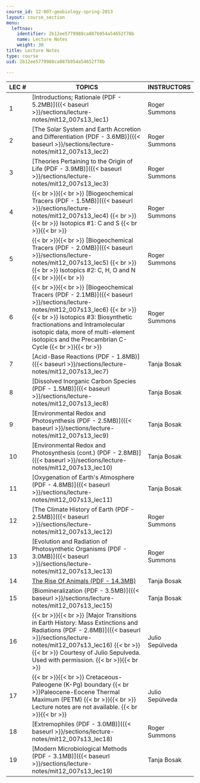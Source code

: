 ```yaml
---
course_id: 12-007-geobiology-spring-2013
layout: course_section
menu:
  leftnav:
    identifier: 2b12ee5779988ca887b954a54652f78b
    name: Lecture Notes
    weight: 30
title: Lecture Notes
type: course
uid: 2b12ee5779988ca887b954a54652f78b

---
```


| LEC # | TOPICS | INSTRUCTORS |
| --- | --- | --- |
| 1 | [Introductions; Rationale (PDF - 5.2MB)]({{< baseurl >}}/sections/lecture-notes/mit12_007s13_lec1) | Roger Summons |
| 2 | [The Solar System and Earth Accretion and Differentiation (PDF - 3.6MB)]({{< baseurl >}}/sections/lecture-notes/mit12_007s13_lec2) | Roger Summons |
| 3 | [Theories Pertaining to the Origin of Life (PDF - 3.9MB)]({{< baseurl >}}/sections/lecture-notes/mit12_007s13_lec3) | Roger Summons |
| 4 |  {{< br >}}{{< br >}} [Biogeochemical Tracers (PDF - 1.5MB)]({{< baseurl >}}/sections/lecture-notes/mit12_007s13_lec4) {{< br >}}{{< br >}} Isotopics #1: C and S {{< br >}}{{< br >}}  | Roger Summons |
| 5 |  {{< br >}}{{< br >}} [Biogeochemical Tracers (PDF - 2.0MB)]({{< baseurl >}}/sections/lecture-notes/mit12_007s13_lec5) {{< br >}}{{< br >}} Isotopics #2: C, H, O and N {{< br >}}{{< br >}}  | Roger Summons |
| 6 |  {{< br >}}{{< br >}} [Biogeochemical Tracers (PDF - 2.1MB)]({{< baseurl >}}/sections/lecture-notes/mit12_007s13_lec6) {{< br >}}{{< br >}} Isotopics #3: Biosynthetic fractionations and Intramolecular isotopic data, more of multi-element isotopics and the Precambrian C-Cycle {{< br >}}{{< br >}}  | Roger Summons |
| 7 | [Acid-Base Reactions (PDF - 1.8MB)]({{< baseurl >}}/sections/lecture-notes/mit12_007s13_lec7) | Tanja Bosak |
| 8 | [Dissolved Inorganic Carbon Species (PDF - 1.5MB)]({{< baseurl >}}/sections/lecture-notes/mit12_007s13_lec8) | Tanja Bosak |
| 9 | [Environmental Redox and Photosynthesis (PDF - 2.5MB)]({{< baseurl >}}/sections/lecture-notes/mit12_007s13_lec9) | Tanja Bosak |
| 10 | [Environmental Redox and Photosynthesis (cont.) (PDF - 2.8MB)]({{< baseurl >}}/sections/lecture-notes/mit12_007s13_lec10) | Tanja Bosak |
| 11 | [Oxygenation of Earth's Atmosphere (PDF - 4.8MB)]({{< baseurl >}}/sections/lecture-notes/mit12_007s13_lec11) | Tanja Bosak |
| 12 | [The Climate History of Earth (PDF - 2.5MB)]({{< baseurl >}}/sections/lecture-notes/mit12_007s13_lec12) | Roger Summons |
| 13 | [Evolution and Radiation of Photosynthetic Organisms (PDF - 3.0MB)]({{< baseurl >}}/sections/lecture-notes/mit12_007s13_lec13) | Roger Summons |
| 14 | [The Rise Of Animals (PDF - 14.3MB)](/ans7870/12/12.007/s13/MIT12_007S13_Lec14.pdf) | Tanja Bosak |
| 15 | [Biomineralization (PDF - 3.5MB)]({{< baseurl >}}/sections/lecture-notes/mit12_007s13_lec15) | Tanja Bosak |
| 16 |  {{< br >}}{{< br >}} [Major Transitions in Earth History: Mass Extinctions and Radiations (PDF - 2.8MB)]({{< baseurl >}}/sections/lecture-notes/mit12_007s13_lec16) {{< br >}}{{< br >}} Courtesy of Julio Sepulveda. Used with permission. {{< br >}}{{< br >}}  | Julio Sepúlveda |
| 17 |  {{< br >}}{{< br >}} Cretaceous-Paleogene (K-Pg) boundary  {{< br >}}Paleocene-Eocene Thermal Maximum (PETM) {{< br >}}{{< br >}} Lecture notes are not available. {{< br >}}{{< br >}}  | Julio Sepúlveda |
| 18 | [Extremophiles (PDF - 3.0MB)]({{< baseurl >}}/sections/lecture-notes/mit12_007s13_lec18) | Roger Summons |
| 19 | [Modern Microbiological Methods (PDF - 3.1MB)]({{< baseurl >}}/sections/lecture-notes/mit12_007s13_lec19) | Tanja Bosak